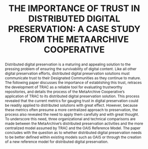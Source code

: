 ---
abstract: 'Distributed digital preservation is a maturing and

  appealing solution to the pressing problem of ensuring

  the survivability of digital content. Like all other digital

  preservation efforts, distributed digital preservation

  solutions must communicate trust to their Designated

  Communities as they continue to mature. The following

  paper discusses the importance of establishing this trust,

  retraces the development of TRAC as a reliable tool for

  evaluating trustworthy repositories, and details the

  process of the MetaArchive Cooperative’s application of

  TRAC to its distributed digital preservation solution.

  This process revealed that the current metrics for

  gauging trust in digital preservation could be readily

  applied to distributed solutions with great effect.

  However, because these metrics often presume a more

  centralized approach to preservation, the process also

  revealed the need to apply them carefully and with great

  thought. To underscore this need, three organizational

  and technical comparisons are made between the

  MetaArchive’s distributed preservation activities and

  the more centralized model assumed by TRAC and the

  OAIS Reference Model. The paper concludes with the

  question as to whether distributed digital preservation

  needs to be better defined within existing models such

  as OAIS or through the creation of a new reference

  model for distributed digital preservation.'
creators:
- Schultz, Matt
- Gore, Emily B.
date: null
document_url: https://services.phaidra.univie.ac.at/api/object/o:185509/download
grand_parent: iPRES
institutions: []
keywords: []
landing_page_url: https://phaidra.univie.ac.at/o:185509
language: eng
layout: publication
license: CC BY-SA 2.0 AT
notes_url: null
parent: iPRES 2010
publication_type: paper
size: 194988
slides_url: null
source_name: iPRES
title: 'THE IMPORTANCE OF TRUST IN DISTRIBUTED  DIGITAL PRESERVATION: A CASE STUDY
  FROM THE  METAARCHIVE COOPERATIVE'
year: 2010
---